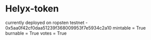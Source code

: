 # Helyx-token

currently deployed on ropsten testnet - 0x5aa0f42cf0daa51239f368009953f7e5934c2a10
mintable = True
burnable = True
votes = True 

